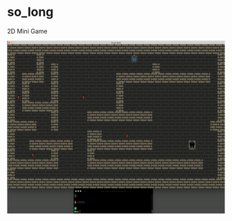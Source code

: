 # so_long
2D Mini Game

<p><img align="center" src= "https://github.com/samiguntepe/so_long/blob/master/ezgif.com-video-to-gif.gif"  height="400"/></p>
